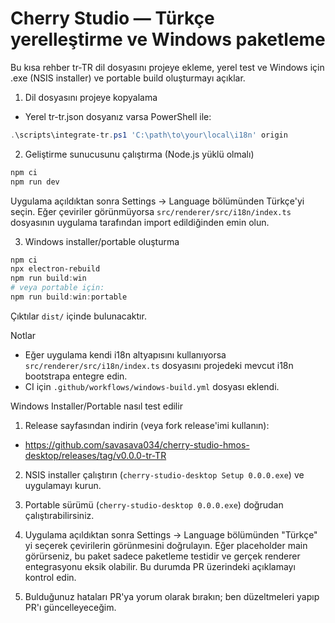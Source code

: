 # Cherry Studio — Türkçe yerelleştirme ve Windows paketleme

Bu kısa rehber tr-TR dil dosyasını projeye ekleme, yerel test ve Windows için .exe (NSIS installer) ve portable build oluşturmayı açıklar.

1) Dil dosyasını projeye kopyalama

- Yerel tr-tr.json dosyanız varsa PowerShell ile:

```powershell
.\scripts\integrate-tr.ps1 'C:\path\to\your\local\i18n' origin
```

2) Geliştirme sunucusunu çalıştırma (Node.js yüklü olmalı)

```powershell
npm ci
npm run dev
```

Uygulama açıldıktan sonra Settings → Language bölümünden Türkçe'yi seçin. Eğer çeviriler görünmüyorsa `src/renderer/src/i18n/index.ts` dosyasının uygulama tarafından import edildiğinden emin olun.

3) Windows installer/portable oluşturma

```powershell
npm ci
npx electron-rebuild
npm run build:win
# veya portable için:
npm run build:win:portable
```

Çıktılar `dist/` içinde bulunacaktır.

Notlar

- Eğer uygulama kendi i18n altyapısını kullanıyorsa `src/renderer/src/i18n/index.ts` dosyasını projedeki mevcut i18n bootstrapa entegre edin.
- CI için `.github/workflows/windows-build.yml` dosyası eklendi.

Windows Installer/Portable nasıl test edilir

1) Release sayfasından indirin (veya fork release'imi kullanın):
 - <https://github.com/savasava034/cherry-studio-hmos-desktop/releases/tag/v0.0.0-tr-TR>

2) NSIS installer çalıştırın (`cherry-studio-desktop Setup 0.0.0.exe`) ve uygulamayı kurun.

3) Portable sürümü (`cherry-studio-desktop 0.0.0.exe`) doğrudan çalıştırabilirsiniz.

4) Uygulama açıldıktan sonra Settings → Language bölümünden "Türkçe" yi seçerek çevirilerin görünmesini doğrulayın. Eğer placeholder main görürseniz, bu paket sadece paketleme testidir ve gerçek renderer entegrasyonu eksik olabilir. Bu durumda PR üzerindeki açıklamayı kontrol edin.

5) Bulduğunuz hataları PR'ya yorum olarak bırakın; ben düzeltmeleri yapıp PR'ı güncelleyeceğim.
